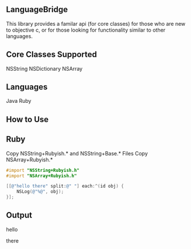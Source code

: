 
LanguageBridge
--------------

This library provides a familar api (for core classes) for those who are new to objective c, 
or for those looking for functionality similar to other languages.

Core Classes Supported
----------------------

NSString
NSDictionary
NSArray

Languages
---------
Java
Ruby

How to Use
----------

Ruby
----

Copy NSString+Rubyish.* and NSString+Base.* Files
Copy NSArray+Rubyish.*

```objective-c
#import "NSString+Rubyish.h"
#import "NSArray+Rubyish.h"

[[@"hello there" split:@" "] each:^(id obj) {
    NSLog(@"%@", obj);
}];
```

Output
------
hello

there
